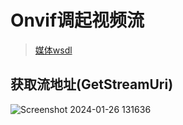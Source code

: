 # Onvif调起视频流

> 
>
> [媒体wsdl](https://www.onvif.org/onvif/ver10/media/wsdl/media.wsdl)





## 获取流地址(**GetStreamUri**)



![Screenshot 2024-01-26 131636](https://static.leojay.site/docs/md/onvif/Screenshot%202024-01-26%20131636.png)